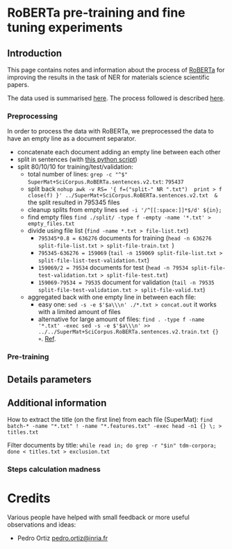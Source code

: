 # RoBERTa pre-training and fine tuning experiments

## Introduction

This page contains notes and information about the process of [RoBERTa](https://github.com/facebook/fairseq) for improving the results in the task
of NER for materials science scientific papers.

The data used is summarised [here](../scibert/readme.md). 
The process followed is described [here](https://github.com/pytorch/fairseq/blob/main/examples/roberta/README.pretraining.md).

### Preprocessing
In order to process the data with RoBERTa, we preprocessed the data to have an empty line as a document separator. 
 - concatenate each document adding an empty line between each other
 - split in sentences (with [this python script](sentence-splitter.py))
 - split 80/10/10 for training/test/validation:
    - total number of lines: `grep -c "^$" SuperMat+SciCorpus.RoBERTa.sentences.v2.txt`: `795437`    
    - split back ``nohup awk -v RS= '{
      f=("split-" NR ".txt") 
      print > f 
      close(f)
      }' ../SuperMat+SciCorpus.RoBERTa.sentences.v2.txt  &``
      the split resulted in 795345 files
    - cleanup splits from empty lines ``sed -i '/^[[:space:]]*$/d' ${in};``
    - find empty files `find ./split/ -type f -empty -name '*.txt' > empty_files.txt`
    - divide using file list (``find -name *.txt > file-list.txt``)
      - `795345*0.8 = 636276` documents for training (`head -n 636276 split-file-list.txt > split-file-train.txt `)
      - `795345-636276 = 159069` (`tail -n 159069 split-file-list.txt > split-file-list-test-validation.txt`)
      - `159069/2 = 79534` documents for test (`head -n 79534 split-file-test-validation.txt > split-file-test.txt`)
      - `159069-79534 = 79535` document for validation (`tail -n 79535 split-file-test-validation.txt > split-file-valid.txt`)
    - aggregated back with one empty line in between each file: 
      - easy one: ``sed -s -e $'$a\\\n' ./*.txt > concat.out`` it works with a limited amount of files 
      - alternative for large amount of files: ``find . -type f -name '*.txt' -exec sed -s -e $'$a\\\n' >> ../../SuperMat+SciCorpus.RoBERTa.sentences.v2.train.txt {} +``. [Ref](https://unix.stackexchange.com/questions/509749/how-to-deal-with-sed-if-argument-list-too-long). 


### Pre-training

## Details parameters

## Additional information

How to extract the title (on the first line) from each file (SuperMat):
``find batch-* -name "*.txt" ! -name "*.features.txt" -exec head -n1 {} \; > titles.txt``

Filter documents by title: 
``while read in; do grep -r "$in" tdm-corpora; done < titles.txt > exclusion.txt``

### Steps calculation madness

# Credits

Various people have helped with small feedback or more useful observations and ideas:

- Pedro Ortiz pedro.ortiz@inria.fr

